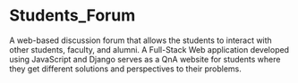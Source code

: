 # Students_Forum
A web-based discussion forum that allows the students to interact with other students, faculty, and alumni. A Full-Stack Web application developed using JavaScript and Django serves as a QnA website for students where they get different solutions and perspectives to their problems. 
